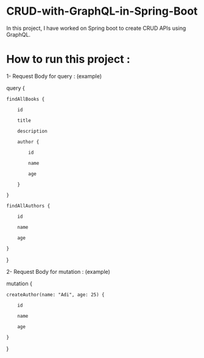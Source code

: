 # CRUD-with-GraphQL-in-Spring-Boot
In this project, I have worked on Spring boot to create CRUD APIs using GraphQL.

# How to run this project :

1- Request Body for query : (example)

query {

    findAllBooks {
    
        id
        
        title
        
        description
        
        author {
        
            id
            
            name
            
            age
            
        }
        
    }
    
    findAllAuthors {
    
        id
        
        name
        
        age
        
    }
    
}

2- Request Body for mutation : (example)

mutation {

    createAuthor(name: "Adi", age: 25) {
    
        id
        
        name
        
        age
        
    }
    
}
